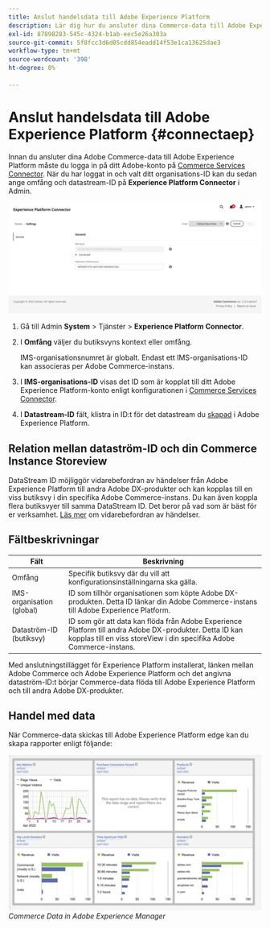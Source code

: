 ```yaml
---
title: Anslut handelsdata till Adobe Experience Platform
description: Lär dig hur du ansluter dina Commerce-data till Adobe Experience Platform.
exl-id: 87898283-545c-4324-b1ab-eec5e26a303a
source-git-commit: 5f8fcc3d6d05cdd854eadd14f53e1ca13625dae3
workflow-type: tm+mt
source-wordcount: '398'
ht-degree: 0%

---
```


# Anslut handelsdata till Adobe Experience Platform {#connectaep}

Innan du ansluter dina Adobe Commerce-data till Adobe Experience Platform måste du logga in på ditt Adobe-konto på [Commerce Services Connector](../landing/saas.md#organizationid). När du har loggat in och valt ditt organisations-ID kan du sedan ange omfång och datastream-ID på **Experience Platform Connector** i Admin.

![Konfiguration av Experience Platform-anslutning](assets/epc-config.png)

1. Gå till Admin **System** > Tjänster > **Experience Platform Connector**.

1. I **Omfång** väljer du butiksvyns kontext eller omfång.

   IMS-organisationsnumret är globalt. Endast ett IMS-organisations-ID kan associeras per Adobe Commerce-instans.

1. I **IMS-organisations-ID** visas det ID som är kopplat till ditt Adobe Experience Platform-konto enligt konfigurationen i [Commerce Services Connector](../landing/saas.md#organizationid).

1. I **Datastream-ID** fält, klistra in ID:t för det datastream du [skapad](https://experienceleague.adobe.com/docs/experience-platform/edge/datastreams/overview.html) i Adobe Experience Platform.

## Relation mellan dataström-ID och din Commerce Instance Storeview

DataStream ID möjliggör vidarebefordran av händelser från Adobe Experience Platform till andra Adobe DX-produkter och kan kopplas till en viss butiksvy i din specifika Adobe Commerce-instans. Du kan även koppla flera butiksvyer till samma DataStream ID. Det beror på vad som är bäst för er verksamhet. [Läs mer](https://experienceleague.adobe.com/docs/experience-platform/edge/datastreams/overview.html?lang=en#event-forwarding-settings) om vidarebefordran av händelser.

## Fältbeskrivningar

| Fält | Beskrivning |
|--- |--- |
| Omfång | Specifik butiksvy där du vill att konfigurationsinställningarna ska gälla. |
| IMS-organisation (global) | ID som tillhör organisationen som köpte Adobe DX-produkten. Detta ID länkar din Adobe Commerce-instans till Adobe Experience Platform. |
| Dataström-ID (butiksvy) | ID som gör att data kan flöda från Adobe Experience Platform till andra Adobe DX-produkter. Detta ID kan kopplas till en viss storeView i din specifika Adobe Commerce-instans. |

Med anslutningstillägget för Experience Platform installerat, länken mellan Adobe Commerce och Adobe Experience Platform och det angivna dataström-ID:t börjar Commerce-data flöda till Adobe Experience Platform och till andra Adobe DX-produkter.

## Handel med data

När Commerce-data skickas till Adobe Experience Platform edge kan du skapa rapporter enligt följande:

![Commerce Data in Adobe Experience Manager](assets/aem-data-1.png)
_Commerce Data in Adobe Experience Manager_
